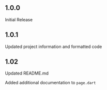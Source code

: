 ## 1.0.0
Initial Release

## 1.0.1
Updated project information and formatted code

## 1.02
Updated README.md

Added additional documentation to `page.dart`